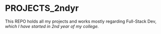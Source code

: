 # PROJECTS_2ndyr
This REPO holds all my projects and works mostly regarding Full-Stack Dev, <i>which I have started in 2nd year of my college.<i>
